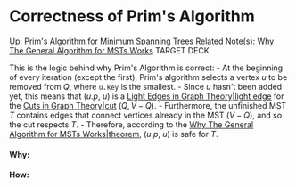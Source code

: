 # Correctness of Prim's Algorithm

Up: [Prim's Algorithm for Minimum Spanning Trees](prim's_algorithm_for_minimum_spanning_trees)
Related Note(s): [Why The General Algorithm for MSTs Works](why_the_general_algorithm_for_msts_works)
TARGET DECK

This is the logic behind why Prim's Algorithm is correct:
	 - At the beginning of every iteration (except the first), Prim's algorithm selects a vertex $u$ to be removed from $Q$, where `u.key` is the smallest.
	 - Since $u$ hasn't been added yet, this means that $(u.p,\ u)$ is a [Light Edges in Graph Theory|light edge](light_edges_in_graph_theory|light_edge) for the [Cuts in Graph Theory|cut](cuts_in_graph_theory|cut) $(Q, V-Q)$.
	 - Furthermore, the unfinished MST $T$ contains edges that connect vertices already in the MST $(V - Q)$, and so the cut respects $T$.
	 - Therefore, according to the [Why The General Algorithm for MSTs Works|theorem](why_the_general_algorithm_for_msts_works|theorem), $(u.p,\ u)$ is safe for $T$.



































#### Why:
#### How:









